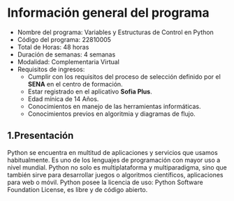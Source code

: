 # Información general del programa

-  Nombre del programa: Variables y Estructuras de Control en Python
-  Código del programa: 22810005
-  Total de Horas: 48 horas
-  Duración de semanas: 4 semanas
-  Modalidad: Complementaria Virtual
-  Requisitos de ingresos:
    - Cumplir con los requisitos del proceso de selección definido por el __SENA__ en el centro de formación.
    - Estar registrado en el aplicativo __Sofia Plus__.
    - Edad mínica de 14 Años.
    - Conocimientos en manejo de las herramientas informáticas.
    - Conocimientos previos en algoritmia y diagramas de flujo.

## 1.Presentación 
  Python se encuentra en multitud de aplicaciones y servicios que usamos habitualmente. Es uno de
los lenguajes de programación con mayor uso a nivel mundial. Python no solo es multiplataforma y
multiparadigma, sino que también sirve para desarrollar juegos o algoritmos científicos, aplicaciones
para web o móvil. Python posee la licencia de uso: Python Software Foundation License, es libre y de
código abierto.




